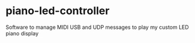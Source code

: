 # piano-led-controller
Software to manage MIDI USB and UDP messages to play my custom LED piano display
